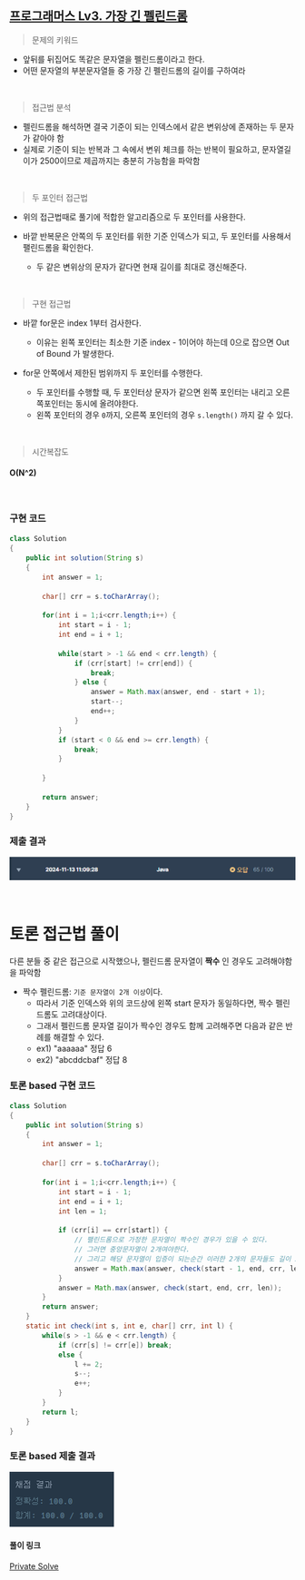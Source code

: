 ## [프로그래머스 Lv3. 가장 긴 펠린드롬](https://school.programmers.co.kr/learn/courses/30/lessons/12904)

> 문제의 키워드

- 앞뒤를 뒤집어도 똑같은 문자열을 펠린드롬이라고 한다.
- 어떤 문자열의 부분문자열들 중 가장 긴 펠린드롬의 길이를 구하여라

<br/>

> 접근법 분석

- 펠린드롬을 해석하면 결국 기준이 되는 인덱스에서 같은 변위상에 존재하는 두 문자가 같아야 함
- 실제로 기준이 되는 반복과 그 속에서 변위 체크를 하는 반복이 필요하고, 문자열길이가 2500이므로 제곱까지는 충분히 가능함을 파악함

<br/>

> 두 포인터 접근법

- 위의 접근법때로 풀기에 적합한 알고리즘으로 두 포인터를 사용한다.

- 바깥 반복문은 안쪽의 두 포인터를 위한 기준 인덱스가 되고, 두 포인터를 사용해서 팰린드롬을 확인한다.
    - 두 같은 변위상의 문자가 같다면 현재 길이를 최대로 갱신해준다.

<br/>

> 구현 접근법

- 바깥 for문은 index 1부터 검사한다.
    - 이유는 왼쪽 포인터는 최소한 기준 index - 1이어야 하는데 0으로 잡으면 Out of Bound 가 발생한다.

- for문 안쪽에서 제한된 범위까지 두 포인터를 수행한다.
    - 두 포인터를 수행할 때, 두 포인터상 문자가 같으면 왼쪽 포인터는 내리고 오른쪽포인터는 동시에 올려야한다.
    - 왼쪽 포인터의 경우 `0`까지, 오른쪽 포인터의 경우 `s.length()` 까지 갈 수 있다.

<br/>

> 시간복잡도

#### O(N^2)

<br/>

### 구현 코드

```java
class Solution
{
    public int solution(String s)
    {
        int answer = 1;
        
        char[] crr = s.toCharArray();
        
        for(int i = 1;i<crr.length;i++) {
            int start = i - 1;
            int end = i + 1;
            
            while(start > -1 && end < crr.length) {
                if (crr[start] != crr[end]) {
                    break;
                } else {
                    answer = Math.max(answer, end - start + 1);
                    start--;
                    end++;
                }
            }
            if (start < 0 && end >= crr.length) {
                break;
            }
            
        }

        return answer;
    }
}
```

### 제출 결과

![제출결과](./wrong_answer.png)

<br>

# 토론 접근법 풀이

<p>다른 분들 중 같은 접근으로 시작했으나, 펠린드롬 문자열이 <b>짝수</b> 인 경우도 고려해야함을 파악함</p>

- 짝수 펠린드롬: `기준 문자열이 2개 이상`이다.
    - 따라서 기준 인덱스와 위의 코드상에 왼쪽 start 문자가 동일하다면, 짝수 펠린드롬도 고려대상이다.
    - 그래서 펠린드롬 문자열 길이가 짝수인 경우도 함께 고려해주면 다음과 같은 반례를 해결할 수 있다.
    - ex1) "aaaaaa" 정답 6
    - ex2) "abcddcbaf" 정답 8

### 토론 based 구현 코드

```java
class Solution
{
    public int solution(String s)
    {
        int answer = 1;
        
        char[] crr = s.toCharArray();
        
        for(int i = 1;i<crr.length;i++) {
            int start = i - 1;
            int end = i + 1;
            int len = 1;
            
            if (crr[i] == crr[start]) {
                // 팰린드롬으로 가정한 문자열이 짝수인 경우가 있을 수 있다.
                // 그러면 중앙문자열이 2개여야한다.
                // 그리고 해당 문자열이 입증이 되는순간 이러한 2개의 문자들도 길이 2인 펠린드롬이다.
                answer = Math.max(answer, check(start - 1, end, crr, len + 1));
            } 
            answer = Math.max(answer, check(start, end, crr, len));
        }
        return answer;
    }
    static int check(int s, int e, char[] crr, int l) {
        while(s > -1 && e < crr.length) {
            if (crr[s] != crr[e]) break;
            else {
                l += 2;
                s--;
                e++;
            }
        }
        return l;
    }
}
```

### 토론 based 제출 결과

![제출결과](./result.png)

#### 풀이 링크

[Private Solve](https://github.com/The-Four-Error-Pickers/Algorithm-Study/tree/main/Private%20Solve/프로그래머스/12904.%20%EA%B0%80%EC%9E%A5%20%EA%B8%B4%20%ED%8C%B0%EB%A6%B0%EB%93%9C%EB%A1%AC/HaeChang/2024-11-13T115226)
